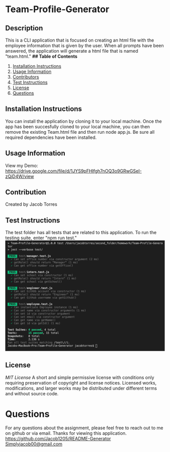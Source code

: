# Team-Profile-Generator

## Description

This is a CLI application that is focused on creating an html file with the employee information that is given by the user. When all prompts have been answered, the application will generate a html file that is named "team.html."
**## Table of Contents**

1. [Installation Instructions](#installation-instructions)
2. [Usage Information](#usage-information)
3. [Contributors](#contributors)
4. [Test Instructions](#test-instructions)
5. [License](#license)
6. [Questions](#questions)

## Installation Instructions

You can install the application by cloning it to your local machine. Once the app has been succesfully cloned to your local machine, you can then remove the existing Team.html file and then run node app.js. Be sure all required dependencies have been installed.

## Usage Information

View my Demo: https://drive.google.com/file/d/1JYS9pFHlfgh7nOQ3o9GRwGSeI-zQjD4W/view

## Contribution

Created by Jacob Torres

## Test Instructions

The test folder has all tests that are related to this application. To run the testing suite, enter "npm run test."
<img src="./images/testingSuite1.png">

## License

_MIT License_
A short and simple permissive license with conditions only requiring preservation of copyright and license notices. Licensed works, modifications, and larger works may be distributed under different terms and without source code.

# Questions

For any questions about the assignment, please feel free to reach out to me on github or via email. Thanks for viewing this application.
https://github.com/Jacob1205/README-Generator
Simplyjacob00@gmail.com
